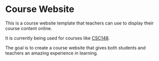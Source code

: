 # Course Website

This is a course website template that teachers can use to display their course content online.

It is currently being used for courses like [CSC148](http://www.cs.toronto.edu/~liudavid/csc148/).

The goal is to create a course website that gives both students and teachers an amazing experience in learning.